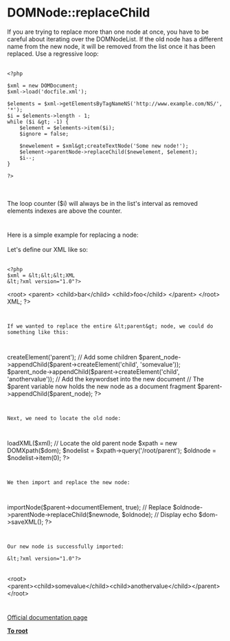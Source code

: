 # DOMNode::replaceChild



If you are trying to replace more than one node at once, you have to be careful about iterating over the DOMNodeList.  If the old node has a different name from the new node, it will be removed from the list once it has been replaced.  Use a regressive loop:<br><br>

```
<?php

$xml = new DOMDocument;
$xml->load('docfile.xml');

$elements = $xml->getElementsByTagNameNS('http://www.example.com/NS/', '*');
$i = $elements->length - 1;
while ($i &gt; -1) {
    $element = $elements->item($i);
    $ignore = false;

    $newelement = $xml&gt;createTextNode('Some new node!');
    $element->parentNode->replaceChild($newelement, $element);
    $i--;
}

?>
```
<br><br>The loop counter ($i) will always be in the list&apos;s interval as removed elements indexes are above the counter.  

#

Here is a simple example for replacing a node:<br><br>Let&apos;s define our XML like so:<br><br>

```
<?php
$xml = &lt;&lt;&lt;XML
&lt;?xml version="1.0"?>
```

&lt;root&gt;
  &lt;parent&gt;
     &lt;child&gt;bar&lt;/child&gt;
     &lt;child&gt;foo&lt;/child&gt;
  &lt;/parent&gt;
&lt;/root&gt;
XML;
?>
```


If we wanted to replace the entire &lt;parent&gt; node, we could do something like this:



```
<?php
// Create a new document fragment to hold the new &lt;parent&gt; node
$parent = new DomDocument;
$parent_node = $parent ->createElement('parent');

// Add some children
$parent_node->appendChild($parent->createElement('child', 'somevalue'));
$parent_node->appendChild($parent->createElement('child', 'anothervalue'));

// Add the keywordset into the new document
// The $parent variable now holds the new node as a document fragment
$parent->appendChild($parent_node);
?>
```


Next, we need to locate the old node:



```
<?php
// Load the XML
$dom = new DomDocument;
$dom->loadXML($xml);

// Locate the old parent node
$xpath = new DOMXpath($dom);
$nodelist = $xpath->query('/root/parent');
$oldnode = $nodelist->item(0);
?>
```


We then import and replace the new node:



```
<?php
// Load the $parent document fragment into the current document
$newnode = $dom->importNode($parent->documentElement, true);

// Replace
$oldnode->parentNode->replaceChild($newnode, $oldnode);

// Display
echo $dom->saveXML();
?>
```


Our new node is successfully imported:

&lt;?xml version="1.0"?>
```
<br>&lt;root&gt;<br>&lt;parent&gt;&lt;child&gt;somevalue&lt;/child&gt;&lt;child&gt;anothervalue&lt;/child&gt;&lt;/parent&gt;<br>&lt;/root&gt;  

#

[Official documentation page](https://www.php.net/manual/en/domnode.replacechild.php)

**[To root](/README.md)**